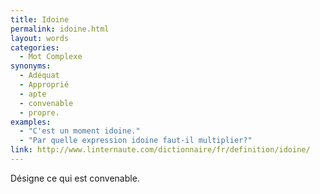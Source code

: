 ```yaml
---
title: Idoine
permalink: idoine.html
layout: words
categories:
  - Mot Complexe
synonyms:
  - Adéquat
  - Approprié
  - apte
  - convenable
  - propre.
examples:
  - "C'est un moment idoine."
  - "Par quelle expression idoine faut-il multiplier?"
link: http://www.linternaute.com/dictionnaire/fr/definition/idoine/
---
```


Désigne ce qui est convenable.

